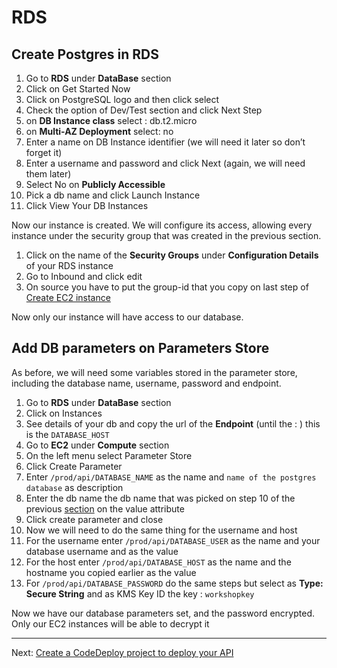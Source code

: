 # RDS

## Create Postgres in RDS
1. Go to **RDS** under **DataBase** section
2. Click on Get Started Now
3. Click on PostgreSQL logo  and then click select
4. Check the option of Dev/Test section and click Next Step
5. on **DB Instance class** select : db.t2.micro
6. on **Multi-AZ Deployment** select: no
7. Enter a name on DB Instance identifier (we will need it later so don’t forget it)
8. Enter a username and password and click Next (again, we will need them later)
9. Select No on **Publicly Accessible**
10. Pick a db name and click Launch Instance
11. Click View Your DB Instances

Now our instance is created. We will configure its access, allowing every instance under the security group that was created in the previous section.

1. Click on the name of the **Security Groups** under **Configuration Details** of your RDS instance
2. Go to Inbound and click edit
3. On source you have to put the group-id that you copy on last step of [Create EC2 instance](/doc/AWS-step-by-step-QGz9JlByckihA5wECLa0t#:uid=594213896963032418126114&h2=Create-EC2-instance)

Now only our instance will have access to our database.

## Add DB parameters on Parameters Store

As before, we will need some variables stored in the parameter store, including the database name, username, password and endpoint.

1. Go to **RDS** under **DataBase** section
2. Click on Instances
3. See details of your db and copy the url of the **Endpoint** (until the : ) this is the `DATABASE_HOST`
4. Go to **EC2** under **Compute** section
5. On the left menu select Parameter Store
6. Click Create Parameter
7. Enter  `/prod/api/DATABASE_NAME` as the name and `name of the postgres database` as description
8. Enter the db name the db name that was picked on step 10 of the previous [section](/doc/AWS-step-by-step-QGz9JlByckihA5wECLa0t#:uid=067288080358595842315043&h2=Create-Postgres-in-RDS) on the value attribute
9. Click create parameter and close
10. Now we will need to do the same thing for the username and host
  1. For the username enter `/prod/api/DATABASE_USER` as the name and your database username  and as the value
  2. For the host enter `/prod/api/DATABASE_HOST` as the name and the hostname you copied earlier as the value
11. For `/prod/api/DATABASE_PASSWORD` do the same steps but select as **Type: Secure String** and as KMS Key ID the key : `workshopkey`

Now we have our database parameters set, and the password encrypted. Only our EC2 instances will be able to decrypt it

---

Next: [Create a CodeDeploy project to deploy your API](/workshop/s3-web-ec2-api-rds/04-code-deploy.md)

